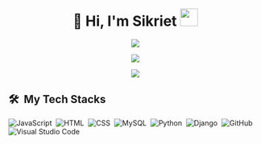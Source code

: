 
<h1 align="center"> 👋 Hi, I'm Sikriet <img src="https://media.giphy.com/media/hvRJCLFzcasrR4ia7z/giphy.gif" width="35"></h1>

<div align="center">
<img align="center" src="https://visitor-badge.laobi.icu/badge?page_id=sikriet" />
</div>

<p align="center">
  <a href="https://github.com/fairyland0926"><img src="https://readme-typing-svg.herokuapp.com/?lines=3%2B%20years%20of%20coding%20experience;Always%20learning%20new%20tech&font=Pacifico&center=true&width=650&height=120&color=58a6ff&vCenter=true&size=45%22"></a>
</p>

<div align="center">
<a href="https://github.com/Sikriet/github-readme-stats">
  <img align="center" src="https://github-readme-stats-blue-psi.vercel.app/api/top-langs?username=sikriet&theme=dark" />
</a>
</div>

<div>

  ## 🛠️ &nbsp;My Tech Stacks

  ![JavaScript](https://img.shields.io/badge/-JavaScript-0D1117?style=flat&logo=javascript)&nbsp;
  ![HTML](https://img.shields.io/badge/-HTML-0D1117?style=flat&logo=HTML5)&nbsp;
  ![CSS](https://img.shields.io/badge/-CSS-0D1117?style=flat&logo=CSS3&logoColor=1572B6)&nbsp;
  ![MySQL](https://img.shields.io/badge/-MySQL-0D1117?style=flat&logo=mysql)&nbsp;
  ![Python](https://img.shields.io/badge/-Python-0D1117?style=flat&logo=python)&nbsp;
  ![Django](https://img.shields.io/badge/-Django-0D1117?style=flat&logo=django)&nbsp;
  ![GitHub](https://img.shields.io/badge/-GitHub-0D1117?style=flat&logo=github)&nbsp;
  ![Visual Studio Code](https://img.shields.io/badge/-VS%20Code-0D1117?style=flat&logo=visual-studio-code&logoColor=007ACC)&nbsp;

</div>
